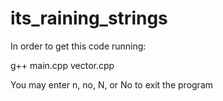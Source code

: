 # its_raining_strings

In order to get this code running:

g++ main.cpp vector.cpp

You may enter n, no, N, or No to exit the program